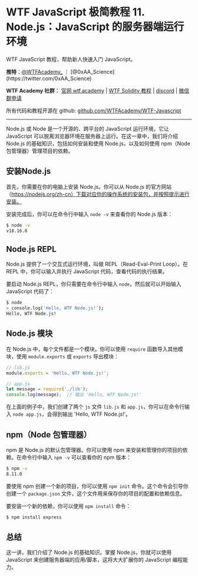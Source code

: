 # WTF JavaScript 极简教程 11. Node.js：JavaScript 的服务器端运行环境

WTF JavaScript 教程，帮助新人快速入门 JavaScript。

**推特**：[@WTFAcademy_](https://twitter.com/WTFAcademy_) ｜ [@0xAA_Science](https://twitter.com/0xAA_Science)

**WTF Academy 社群：** [官网 wtf.academy](https://wtf.academy/) | [WTF Solidity 教程](https://github.com/AmazingAng/WTFSolidity) | [discord](https://discord.wtf.academy/) | [微信群申请](https://docs.google.com/forms/d/e/1FAIpQLSe4KGT8Sh6sJ7hedQRuIYirOoZK_85miz3dw7vA1-YjodgJ-A/viewform?usp=sf_link)

所有代码和教程开源在 github: [github.com/WTFAcademy/WTF-Javascript](https://github.com/WTFAcademy/WTF-Javascript)

---

Node.js 或 Node 是一个开源的、跨平台的 JavaScript 运行环境，它让 JavaScript 可以脱离浏览器环境在服务器上运行。在这一章中，我们将介绍 Node.js 的基础知识，包括如何安装和使用 Node.js，以及如何使用 npm（Node 包管理器）管理项目的依赖。

## 安装Node.js

首先，你需要在你的电脑上安装 Node.js。你可以从 Node.js 的官方网站（https://nodejs.org/zh-cn）下载对应你的操作系统的安装包，并按照提示进行安装。

安装完成后，你可以在命令行中输入 `node -v` 来查看你的 Node.js 版本：

```bash
$ node -v
v18.16.0
```

## Node.js REPL

Node.js 提供了一个交互式运行环境，叫做 REPL（Read-Eval-Print Loop）。在 REPL 中，你可以输入并执行 JavaScript 代码，查看代码的执行结果。

要启动 Node.js REPL，你只需要在命令行中输入 `node`，然后就可以开始输入 JavaScript 代码了：

```bash
$ node
> console.log('Hello, WTF Node.js!');
Hello, WTF Node.js!
```

## Node.js 模块

在 Node.js 中，每个文件都是一个模块。你可以使用 `require` 函数导入其他模块，使用 `module.exports` 或 `exports` 导出模块：

```javascript
// lib.js
module.exports = 'Hello, WTF Node.js!';

// app.js
let message = require('./lib');
console.log(message);  // 输出 'Hello, WTF Node.js!'
```

在上面的例子中，我们创建了两个 `js` 文件 `lib.js` 和 `app.js`，你可以在命令行输入 `node app.js`，会得到输出 'Hello, WTF Node.js!'。

## npm（Node 包管理器）

npm 是 Node.js 的默认包管理器。你可以使用 npm 来安装和管理你的项目的依赖。在命令行中输入 `npm -v` 可以查看你的 npm 版本：

```bash
$ npm -v
8.11.0
```


要使用 npm 创建一个新的项目，你可以使用 `npm init` 命令。这个命令会引导你创建一个 `package.json` 文件，这个文件用来保存你的项目的配置和依赖信息。

要安装一个新的依赖，你可以使用 `npm install` 命令：

```bash
$ npm install express
```

## 总结

这一讲，我们介绍了 Node.js 的基础知识。掌握 Node.js，你就可以使用 JavaScript 来创建服务器端的应用/脚本，这将大大扩展你的 JavaScript 编程能力。